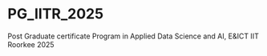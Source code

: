 # PG_IITR_2025
Post Graduate certificate Program in Applied Data Science and AI, E&amp;ICT IIT Roorkee 2025
